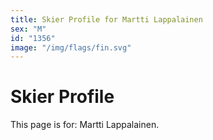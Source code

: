 ```yaml
---
title: Skier Profile for Martti Lappalainen
sex: "M"
id: "1356"
image: "/img/flags/fin.svg" 
---
```


# Skier Profile

This page is for: Martti Lappalainen.
    